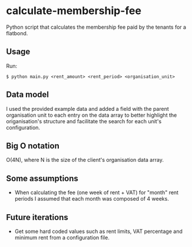 # calculate-membership-fee
Python script that calculates the membership fee paid by the tenants for a flatbond.

## Usage
Run:
```
$ python main.py <rent_amount> <rent_period> <organisation_unit>
```
  
## Data model
I used the provided example data and added a field with the parent organisation unit to each entry on the data array to better highlight the origanisation's structure and facilitate the search for each unit's configuration.
  
## Big O notation
O(4N), where N is the size of the client's organisation data array.

## Some assumptions
- When calculating the fee (one week of rent + VAT) for "month" rent periods I assumed that each month was composed of 4 weeks.

## Future iterations
- Get some hard coded values such as rent limits, VAT percentage and minimum rent from a configuration file.
